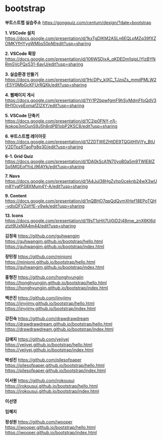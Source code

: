 # bootstrap

**부트스트랩 실습주소**
https://gongquiz.com/centum/design/?date=bootstrap

**1. VSCode 설치**  
https://docs.google.com/presentation/d/1kxTgDIKM2ASLn6EQLpMZq39fXZOMKYfHYygWMbs50pM/edit?usp=sharing

**2. VSCode 확장**  
https://docs.google.com/presentation/d/106WSDjxA_qKDEDm1qipLIYlzBYNRmGVcPQx531-6avU/edit?usp=sharing

**3. 실습환경 만들기**  
https://docs.google.com/presentation/d/1HcDPv_klXC_TJzqZs_mmdPMLW2rE5Y0MbGcKFUrRQXk/edit?usp=sharing

**4. 웹페이지 게시**  
https://docs.google.com/presentation/d/1Yr1P2bpwfgmF9hSyMdmFfoQdV3RH1OcypEomafZI2XY/edit?usp=sharing

**5. VSCode 단축키**  
https://docs.google.com/presentation/d/1C2ip0FNY-n1j-Ikokop3mOunS9J5h8rdPB1obP2KSC8/edit?usp=sharing

**6. 부트스트랩 레이아웃**  
https://docs.google.com/presentation/d/1ZZDTWEZHtDE9TQGitHIVjYy_BtUV2DTpzRTaoPg8q30/edit?usp=sharing

**6-1. Grid Quiz**
https://docs.google.com/presentation/d/1DA0kScA1N70yoB0a5m9TWlE8lZSq5MGEqfYoLi96AYk/edit?usp=sharing

**7. Navs**
https://docs.google.com/presentation/d/1A4JuI38HgZvhpGceknb24wX3wUm8YyafPS8XMum4Y-A/edit?usp=sharing

**9. Content**
https://docs.google.com/presentation/d/1nQBHO7qpQdQvmXHpf18EPoTQH-vdlxDFVZpYfE-v9wk/edit?usp=sharing

**13. Icons**
https://docs.google.com/presentation/d/19sT1sHit7Uj0iD2j48mw_znX6KI6dztzt9UxNlA4m44/edit?usp=sharing

**김정욱**
https://github.com/guhwangjm  
https://guhwangjm.github.io/bootstrap/hello.html
https://guhwangjm.github.io/bootstrap/index.html

**장민정**
https://github.com/minjomi  
https://minjomi.github.io/bootstrap/hello.html
https://guhwangjm.github.io/bootstrap/index.html

**홍형진**
https://github.com/honghyungjin  
https://honghyungjin.github.io/bootstrap/hello.html
https://honghyungjin.github.io/bootstrap/index.html

**백은진**
https://github.com/jinyjimy  
https://jinyjimy.github.io/bootstrap/hello.html
https://jinyjimy.github.io/bootstrap/index.html

**강진숙**
https://github.com/drawdrawdream  
https://drawdrawdream.github.io/bootstrap/hello.html
https://drawdrawdream.github.io/bootstrap/index.html

**김예지**
https://github.com/yejiyej  
https://yejiyej.github.io/bootstrap/hello.html
https://yejiyej.github.io/bootstrap/index.html

**박성진**
https://github.com/pilesofpaper  
https://pilesofpaper.github.io/bootstrap/hello.html
https://pilesofpaper.github.io/bootstrap/index.html

**이서원**
https://github.com/irokousui  
https://irokousui.github.io/bootstrap/hello.html
https://irokousui.github.io/bootstrap/index.html

**이선영**

**임혜지**

**정성원**
https://github.com/iwooper  
https://iwooper.github.io/bootstrap/hello.html
https://iwooper.github.io/bootstrap/index.html
